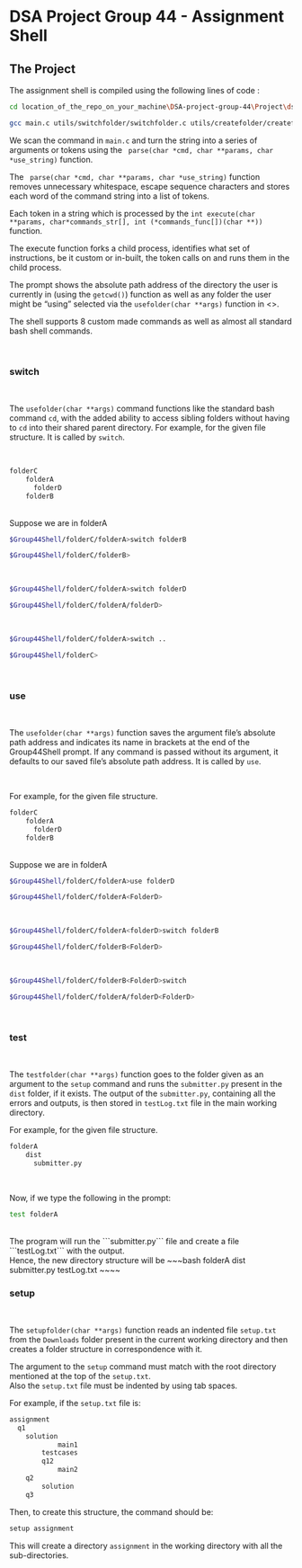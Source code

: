 # DSA Project Group 44 - Assignment Shell

## The Project

The assignment shell is compiled using the following lines of code :

~~~bash 
cd location_of_the_repo_on_your_machine\DSA-project-group-44\Project\dsa
~~~


~~~bash
gcc main.c utils/switchfolder/switchfolder.c utils/createfolder/createfolder.c utils/updatefolder/updatefolder.c utils/setupfolder/setupfolder.c utils/testfolder/testfolder.c utils/submitfolder/submitfolder.c utils/comparefolder/comparefolder.c utils/usefolder/usefolder.c utils/parse/parse.c utils/execute/execute.c 
 ~~~


We scan the command in ```main.c``` and turn the string into a series of arguments or tokens using the ``` parse(char *cmd, char **params, char *use_string)``` function. 

The ``` parse(char *cmd, char **params, char *use_string)``` function removes unnecessary whitespace, escape sequence characters and stores each word of the command string into a list of tokens. 

Each token in a string which is processed by the ```int execute(char **params, char*commands_str[], int (*commands_func[])(char **))``` function. 

The execute function forks a child process, identifies what set of instructions, be it custom or in-built, the token calls on and runs them in the child process. 

The prompt shows the absolute path address of the directory the user is currently in (using the ```getcwd()```) function as well as any folder the user might be “using” selected via the ```usefolder(char **args)``` function in <>. 

The shell supports 8 custom made commands as well as almost all standard bash shell commands.

<br>

 ### switch
 <br>

 The ```usefolder(char **args)``` command functions like the standard bash command ```cd```, with the added ability to access sibling folders without having to ```cd``` into their shared parent directory. For example, for the given file structure. It is called by ```switch```.

<br>

~~~bash
folderC
    folderA
      folderD
    folderB
~~~~

<br>
Suppose we are in folderA
<br>

~~~bash
$Group44Shell/folderC/folderA>switch folderB 
~~~

~~~bash
$Group44Shell/folderC/folderB>
~~~

<br>

~~~bash
$Group44Shell/folderC/folderA>switch folderD 
~~~

~~~bash
$Group44Shell/folderC/folderA/folderD>
~~~

<br>

~~~bash
$Group44Shell/folderC/folderA>switch .. 
~~~

~~~bash
$Group44Shell/folderC>
~~~

<br>

### use
<br>

The ```usefolder(char **args)``` function saves the argument file’s absolute path address and indicates its name in brackets at the end of the Group44Shell prompt. If any command is passed without its argument, it defaults to our saved file’s absolute path address. It is called by ```use```.

<br>

For example, for the given file structure.


~~~bash
folderC
    folderA
      folderD
    folderB
~~~~

<br>
Suppose we are in folderA
<br>

~~~bash
$Group44Shell/folderC/folderA>use folderD
~~~

~~~bash
$Group44Shell/folderC/folderA<FolderD>
~~~

<br>

~~~bash
$Group44Shell/folderC/folderA<folderD>switch folderB
~~~

~~~bash
$Group44Shell/folderC/folderB<FolderD>
~~~

<br>

~~~bash
$Group44Shell/folderC/folderB<FolderD>switch
~~~

~~~bash
$Group44Shell/folderC/folderA/folderD<FolderD>
~~~

<br>

### test
<br>

The ```testfolder(char **args)``` function goes to the folder given as an argument to the ```setup``` command and runs the ```submitter.py``` present in the ```dist``` folder, if it exists. The output of the ```submitter.py```, containing all the errors and outputs, is then stored in ```testLog.txt``` file in the main working directory.

For example, for the given file structure.


~~~bash
folderA
    dist
      submitter.py    
~~~~

<br>

Now, if we type the following in the prompt:
~~~bash
test folderA
~~~
 <br>
 The program will run the ```submitter.py``` file and create a file ```testLog.txt``` with the output.
 <br>
 Hence, the new directory structure will be
 ~~~bash
folderA
    dist
      submitter.py 
testLog.txt   
~~~~

<br>

### setup
<br>

The ```setupfolder(char **args)``` function reads an indented file ```setup.txt``` from the ```Downloads``` folder present in the current working directory and then creates a folder structure in correspondence with it.

The argument to the ```setup``` command must match with the root directory mentioned at the top of the ```setup.txt```.
<br>
Also the ```setup.txt``` file must be indented by using tab spaces.
<br>

For example, if the ```setup.txt``` file is:

~~~bash
assignment
  q1
  	solution
			main1
		testcases
		q12
			main2
	q2
		solution
	q3
~~~

Then, to create this structure, the command should be:

~~~bash
setup assignment
~~~
This will create a directory ```assignment``` in the working directory with all the sub-directories.
<br>




